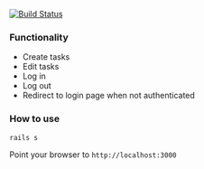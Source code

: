 [![Build Status](https://travis-ci.org/Serneum/TaskManager.svg?branch=master)](https://travis-ci.org/Serneum/TaskManager)

### Functionality
- Create tasks
- Edit tasks
- Log in
- Log out
- Redirect to login page when not authenticated

### How to use
```
rails s
```  
Point your browser to `http://localhost:3000`
